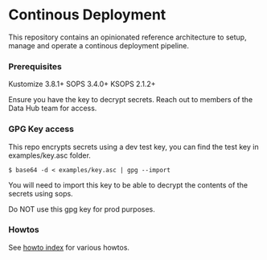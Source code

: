 # Continous Deployment

This repository contains an opinionated reference architecture to setup, manage and operate a continous deployment pipeline.

### Prerequisites
Kustomize 3.8.1+
SOPS 3.4.0+
KSOPS 2.1.2+

Ensure you have the key to decrypt secrets. Reach out to members of the Data Hub team for access.

### GPG Key access

This repo encrypts secrets using a dev test key, you can find the test key in examples/key.asc folder.

```
$ base64 -d < examples/key.asc | gpg --import
```

You will need to import this key to be able to decrypt the contents of the secrets using sops.

Do NOT use this gpg key for prod purposes.


### Howtos

See [howto index](./doc/../docs/index.md) for various howtos.
